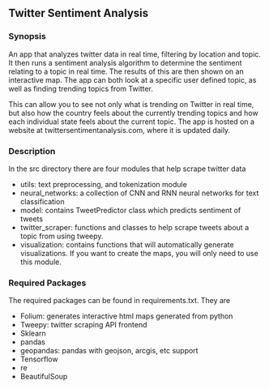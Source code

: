 ## Twitter Sentiment Analysis

### Synopsis
An app that analyzes twitter data in real time, filtering by location and topic.  It then runs a sentiment analysis algorithm to determine the sentiment relating to a topic in real time.   The results of this are then shown on an interactive map.  The app can both look at a specific user defined topic, as well as finding trending topics from Twitter.    

This can allow you to see not only what is trending on Twitter in real time, but also how the country feels about the currently trending topics and how each individual state feels about the current topic.   The app is hosted on a website at twittersentimentanalysis.com, where it is updated daily. 

### Description
In the src directory there are four modules that help scrape twitter data
  - utils: text preprocessing, and tokenization module
  - neural\_networks: a collection of CNN and RNN neural networks for text classification
  - model: contains TweetPredictor class which predicts sentiment of tweets
  - twitter\_scraper: functions and classes to help scrape tweets about a topic from using tweepy.
  - visualization: contains functions that will automatically generate visualizations.   If you want to create the maps, you will only need to use this module.  

### Required Packages
The required packages can be found in requirements.txt.  They are
  - Folium: generates interactive html maps generated from python
  - Tweepy: twitter scraping API frontend
  - Sklearn
  - pandas
  - geopandas: pandas with geojson, arcgis, etc support
  - Tensorflow
  - re
  - BeautifulSoup
  
